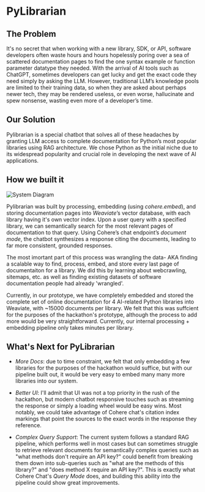 # PyLibrarian

## The Problem
It's no secret that when working with a new library, SDK, or API, software developers often waste hours and hours hopelessly poring over a sea of scattered documentation pages to find the one syntax example or function parameter datatype they needed.
With the arrival of AI tools such as ChatGPT, sometimes developers can get lucky and get the exact code they need simply by asking the LLM. However, traditional LLM’s knowledge pools are limited to their training data, so when they are asked about perhaps newer tech, they may be rendered useless, or even worse, hallucinate and spew nonsense, wasting even more of a developer’s time. 


## Our Solution
Pylibrarian is a special chatbot that solves all of these headaches by granting LLM access to complete documentation for Python’s most popular libraries using RAG architecture. We chose Python as the initial niche due to its widespread popularity and crucial role in developing the next wave of AI applications.

## How we built it
![System Diagram](https://imgur.com/RLC0vNW)

Pylibrarian was built by processing, embedding (using *cohere.embed*), and storing documentation pages into *Weaviate*’s vector database, with each library having it's own vector index. Upon a user query with a specified library, we can semantically search for the most relevant pages of documentation to that query. Using Cohere’s chat endpoint’s *document mode*, the chatbot synthesizes a response citing the documents, leading to far more consistent, grounded responses.

The most imortant part of this process was wrangling the data- AKA finding a scalable way to find, process, embed, and store every last page of documentaiton for a library. We did this by learning about webcrawling, sitemaps, etc. as well as finding existing datasets of software documentation people had already 'wrangled'. 

Currently, in our prototype, we have completely embedded and stored the complete set of online documentation for 4 AI-related Python libraries into Weaviate, with ~15000 documents per library. We felt that this was suffcient for the purposes of the hackathon's prototype, although the process to add more would be very straightforward. Currently, our internal processing + embedding pipeline only takes minutes per library.


## What's Next for PyLibrarian
- *More Docs*: due to time constraint, we felt that only embedding a few libraries for the purposes of the hackathon would suffice, but with our pipeline built out, it would be very easy to embed many many more libraries into our system.

- *Better UI*: I'll admit that UI was not a top priority in the rush of the hackathon, but modern chatbot responsive touches such as streaming the response or simply a loading wheel would be easy wins. Most notably, we could take advantage of Cohere chat's citation index markings that point the sources to the exact words in the response they reference. 

- *Complex Query Support*: The current system follows a standard RAG pipeline, which performs well in most cases but can sometimes struggle to retrieve relevant documents for semantically complex queries such as "what methods don't require an API key?" could benefit from breaking them down into sub-queries such as "what are the methods of this library?" and "does method X require an API key?". This is exactly what Cohere Chat's *Query Mode* does, and building this ability into the pipeline could show great improvements.